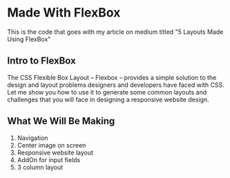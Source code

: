# Made With FlexBox

This is the code that goes with my article on medium titled "5 Layouts Made Using FlexBox"

## Intro to FlexBox
The CSS Flexible Box Layout – Flexbox – provides a simple solution to the design and layout problems designers and developers have faced with CSS. Let me show you how to use it to generate some common layouts and challenges that you will face in designing a responsive website design.

## What We Will Be Making
1. Navigation
2. Center image on screen
3. Responsive website layout
4. AddOn for input fields
5. 3 column layout
